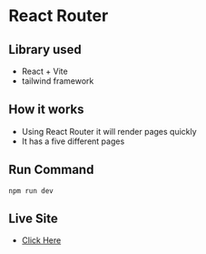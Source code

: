 # React Router

## Library used
- React + Vite
- tailwind framework

## How it works
- Using React Router it will render pages quickly
- It has a five different pages

## Run Command
`npm run dev`

## Live Site
- [Click Here](https://react-router-8161.netlify.app/)
